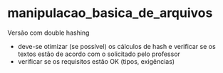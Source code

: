 # manipulacao_basica_de_arquivos

Versão com double hashing
- deve-se otimizar (se possível) os cálculos de hash e verificar se os textos estão de acordo com o solicitado pelo professor
- verificar se os requisitos estão OK (tipos, exigências)
